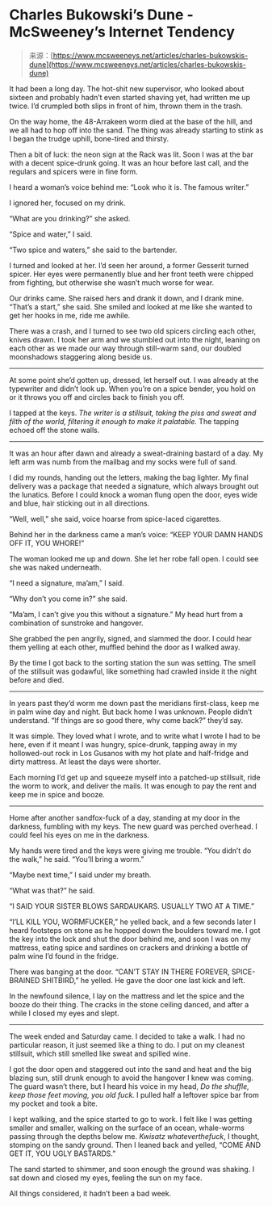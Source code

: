 <!--yml
category: 未分类
date: 2024-05-27 14:31:41
-->

# Charles Bukowski’s Dune - McSweeney’s Internet Tendency

> 来源：[https://www.mcsweeneys.net/articles/charles-bukowskis-dune](https://www.mcsweeneys.net/articles/charles-bukowskis-dune)

It had been a long day. The hot-shit new supervisor, who looked about sixteen and probably hadn’t even started shaving yet, had written me up twice. I’d crumpled both slips in front of him, thrown them in the trash.

On the way home, the 48-Arrakeen worm died at the base of the hill, and we all had to hop off into the sand. The thing was already starting to stink as I began the trudge uphill, bone-tired and thirsty.

Then a bit of luck: the neon sign at the Rack was lit. Soon I was at the bar with a decent spice-drunk going. It was an hour before last call, and the regulars and spicers were in fine form.

I heard a woman’s voice behind me: “Look who it is. The famous writer.”

I ignored her, focused on my drink.

“What are you drinking?” she asked.

“Spice and water,” I said.

“Two spice and waters,” she said to the bartender.

I turned and looked at her. I’d seen her around, a former Gesserit turned spicer. Her eyes were permanently blue and her front teeth were chipped from fighting, but otherwise she wasn’t much worse for wear.

Our drinks came. She raised hers and drank it down, and I drank mine. “That’s a start,” she said. She smiled and looked at me like she wanted to get her hooks in me, ride me awhile.

There was a crash, and I turned to see two old spicers circling each other, knives drawn. I took her arm and we stumbled out into the night, leaning on each other as we made our way through still-warm sand, our doubled moonshadows staggering along beside us.

- - -

At some point she’d gotten up, dressed, let herself out. I was already at the typewriter and didn’t look up. When you’re on a spice bender, you hold on or it throws you off and circles back to finish you off.

I tapped at the keys. *The writer is a stillsuit, taking the piss and sweat and filth of the world, filtering it enough to make it palatable.* The tapping echoed off the stone walls.

- - -

It was an hour after dawn and already a sweat-draining bastard of a day. My left arm was numb from the mailbag and my socks were full of sand.

I did my rounds, handing out the letters, making the bag lighter. My final delivery was a package that needed a signature, which always brought out the lunatics. Before I could knock a woman flung open the door, eyes wide and blue, hair sticking out in all directions.

“Well, well,” she said, voice hoarse from spice-laced cigarettes.

Behind her in the darkness came a man’s voice: “KEEP YOUR DAMN HANDS OFF IT, YOU WHORE!”

The woman looked me up and down. She let her robe fall open. I could see she was naked underneath.

“I need a signature, ma’am,” I said.

“Why don’t you come in?” she said.

“Ma’am, I can’t give you this without a signature.” My head hurt from a combination of sunstroke and hangover.

She grabbed the pen angrily, signed, and slammed the door. I could hear them yelling at each other, muffled behind the door as I walked away.

By the time I got back to the sorting station the sun was setting. The smell of the stillsuit was godawful, like something had crawled inside it the night before and died.

- - -

In years past they’d worm me down past the meridians first-class, keep me in palm wine day and night. But back home I was unknown. People didn’t understand. “If things are so good there, why come back?” they’d say.

It was simple. They loved what I wrote, and to write what I wrote I had to be here, even if it meant I was hungry, spice-drunk, tapping away in my hollowed-out rock in Los Gusanos with my hot plate and half-fridge and dirty mattress. At least the days were shorter.

Each morning I’d get up and squeeze myself into a patched-up stillsuit, ride the worm to work, and deliver the mails. It was enough to pay the rent and keep me in spice and booze.

- - -

Home after another sandfox-fuck of a day, standing at my door in the darkness, fumbling with my keys. The new guard was perched overhead. I could feel his eyes on me in the darkness.

My hands were tired and the keys were giving me trouble. “You didn’t do the walk,” he said. “You’ll bring a worm.”

“Maybe next time,” I said under my breath.

“What was that?” he said.

“I SAID YOUR SISTER BLOWS SARDAUKARS. USUALLY TWO AT A TIME.”

“I’LL KILL YOU, WORMFUCKER,” he yelled back, and a few seconds later I heard footsteps on stone as he hopped down the boulders toward me. I got the key into the lock and shut the door behind me, and soon I was on my mattress, eating spice and sardines on crackers and drinking a bottle of palm wine I’d found in the fridge.

There was banging at the door. “CAN’T STAY IN THERE FOREVER, SPICE-BRAINED SHITBIRD,” he yelled. He gave the door one last kick and left.

In the newfound silence, I lay on the mattress and let the spice and the booze do their thing. The cracks in the stone ceiling danced, and after a while I closed my eyes and slept.

- - -

The week ended and Saturday came. I decided to take a walk. I had no particular reason, it just seemed like a thing to do. I put on my cleanest stillsuit, which still smelled like sweat and spilled wine.

I got the door open and staggered out into the sand and heat and the big blazing sun, still drunk enough to avoid the hangover I knew was coming. The guard wasn’t there, but I heard his voice in my head, *Do the shuffle, keep those feet moving, you old fuck.* I pulled half a leftover spice bar from my pocket and took a bite.

I kept walking, and the spice started to go to work. I felt like I was getting smaller and smaller, walking on the surface of an ocean, whale-worms passing through the depths below me. *Kwisatz whateverthefuck*, I thought, stomping on the sandy ground. Then I leaned back and yelled, “COME AND GET IT, YOU UGLY BASTARDS.”

The sand started to shimmer, and soon enough the ground was shaking. I sat down and closed my eyes, feeling the sun on my face.

All things considered, it hadn’t been a bad week.